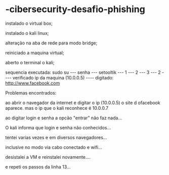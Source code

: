 # -cibersecurity-desafio-phishing

instalado o virtual box;

instalado o kali linux;

alteração na aba de rede para modo bridge;

reiniciado a maquina virtual;

aberto o terminal o kali;

sequencia executada: sudo su --- senha --- setooltik --- 1  --- 2 --- 3 --- 2 ---- verificado ip da maquina (10.0.0.5) ---- digitado: http://www.facebook.com

Problemas encontrados:

ao abrir o navegador da internet e digitar o ip (10.0.0.5) o site d ofacebook aparece. mas o ip que o kali reconhece é 10.0.0.7 

ao digitar login e senha a opcão "entrar" não faz nada...

O kali informa que login e senha não conhecidos...

tentei varias vezes e em diversos navegadores...

inclusive no modo via cabo conectado e wifi...

desistalei a VM e reinstalei novamente....

e repeti os passos da linha 13...


